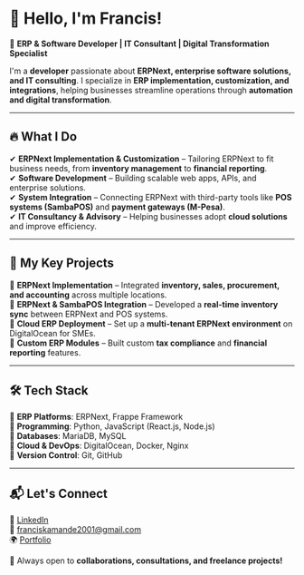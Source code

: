 # 👋 Hello, I'm Francis!  

🚀 **ERP & Software Developer | IT Consultant | Digital Transformation Specialist**  

I'm a **developer** passionate about **ERPNext, enterprise software solutions, and IT consulting**. I specialize in **ERP implementation, customization, and integrations**, helping businesses streamline operations through **automation and digital transformation**.  

---

## 🔥 **What I Do**  

✔ **ERPNext Implementation & Customization** – Tailoring ERPNext to fit business needs, from **inventory management** to **financial reporting**.  
✔ **Software Development** – Building scalable web apps, APIs, and enterprise solutions.  
✔ **System Integration** – Connecting ERPNext with third-party tools like **POS systems (SambaPOS)** and **payment gateways (M-Pesa)**.  
✔ **IT Consultancy & Advisory** – Helping businesses adopt **cloud solutions** and improve efficiency.  

---

## 📌 **My Key Projects**  

📍 **ERPNext Implementation** – Integrated **inventory, sales, procurement, and accounting** across multiple locations.  
📍 **ERPNext & SambaPOS Integration** – Developed a **real-time inventory sync** between ERPNext and POS systems.  
📍 **Cloud ERP Deployment** – Set up a **multi-tenant ERPNext environment** on DigitalOcean for SMEs.  
📍 **Custom ERP Modules** – Built custom **tax compliance** and **financial reporting** features.  

---

## 🛠 **Tech Stack**  

🔹 **ERP Platforms**: ERPNext, Frappe Framework  
🔹 **Programming**: Python, JavaScript (React.js, Node.js)  
🔹 **Databases**: MariaDB, MySQL  
🔹 **Cloud & DevOps**: DigitalOcean, Docker, Nginx  
🔹 **Version Control**: Git, GitHub  

---

## 📬 **Let's Connect**  

💼 [LinkedIn](https://www.linkedin.com/in/njoroge-francis)  
📧 franciskamande2001@gmail.com  
🌍 [Portfolio](https://francis450.github.io/portfolio)  

🚀 Always open to **collaborations, consultations, and freelance projects!**  
